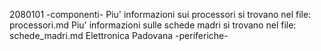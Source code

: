 2080101
-componenti-
Piu' informazioni sui processori si trovano nel file: processori.md
Piu' informazioni sulle schede madri si trovano nel file: schede_madri.md
Elettronica Padovana
-periferiche-
